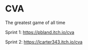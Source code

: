 # CVA
The greatest game of all time

Sprint 1: https://pbland.itch.io/cva

Sprint 2:  https://lcarter343.itch.io/cva
